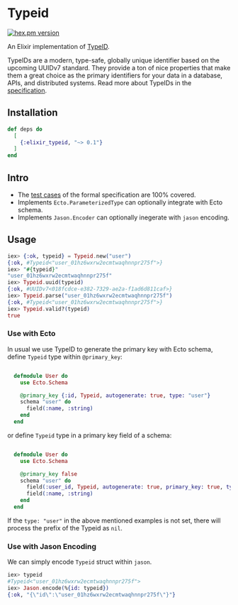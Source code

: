 # Typeid

[![hex.pm version](https://img.shields.io/hexpm/v/elixir_typeid.svg?v=1)](https://hex.pm/packages/elixir_typeid)

An Elixir implementation of [TypeID](https://github.com/jetify-com/typeid).

TypeIDs are a modern, type-safe, globally unique identifier based on the upcoming
UUIDv7 standard. They provide a ton of nice properties that make them a great choice
as the primary identifiers for your data in a database, APIs, and distributed systems.
Read more about TypeIDs in the [specification](https://github.com/jetify-com/typeid/tree/main/spec).

## Installation

```elixir
def deps do
  [
    {:elixir_typeid, "~> 0.1"}
  ]
end
```

## Intro

- The [test cases](https://github.com/jetify-com/typeid/tree/main/spec#validating-implementations) of the formal specification are 100% covered.
- Implements `Ecto.ParameterizedType` can optionally integrate with Ecto schema.
- Implements `Jason.Encoder` can optionally inegerate with `jason` encoding.

## Usage

```elixir
iex> {:ok, typeid} = Typeid.new("user")
{:ok, #Typeid<"user_01hz6wxrw2ecmtwaqhnnpr275f">}
iex> "#{typeid}"
"user_01hz6wxrw2ecmtwaqhnnpr275f"
iex> Typeid.uuid(typeid)
{:ok, #UUIDv7<018fcdce-e382-7329-ae2a-f1ad6d811caf>}
iex> Typeid.parse("user_01hz6wxrw2ecmtwaqhnnpr275f")
{:ok, #Typeid<"user_01hz6wxrw2ecmtwaqhnnpr275f">}
iex> Typeid.valid?(typeid)
true
```

### Use with Ecto

In usual we use TypeID to generate the primary key with Ecto schema, define `Typeid` type within `@primary_key`:

```elixir

  defmodule User do
    use Ecto.Schema

    @primary_key {:id, Typeid, autogenerate: true, type: "user"}
    schema "user" do
      field(:name, :string)
    end
  end

```

or define `Typeid` type in a primary key field of a schema:

```elixir

  defmodule User do
    use Ecto.Schema

    @primary_key false
    schema "user" do
      field(:user_id, Typeid, autogenerate: true, primary_key: true, type: "user")
      field(:name, :string)
    end
  end
```

If the `type: "user"` in the above mentioned examples is not set, there will process the prefix of the Typeid as `nil`.

### Use with Jason Encoding

We can simply encode `Typeid` struct within `jason`.

```elixir
iex> typeid
#Typeid<"user_01hz6wxrw2ecmtwaqhnnpr275f">
iex> Jason.encode(%{id: typeid})
{:ok, "{\"id\":\"user_01hz6wxrw2ecmtwaqhnnpr275f\"}"}
```

